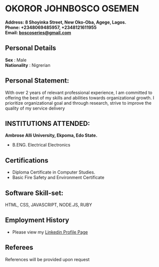 # OKOROR JOHNBOSCO OSEMEN  
**Address: 8 Shoyinka Street, New Oko-Oba, Agege, Lagos.**   
**Phone: +2348069485957, +2348121611955**  
**Email: boscoseries@gmail.com**

## Personal Details
**Sex** : Male  
**Nationality** : Nigrerian

## Personal Statement:
With over 2 years of relevant professional experience, I am committed to offering the best of my skills and abilities towards organizational growth. I prioritize organizational goal and through research, strive to improve the quality of my service delivery  

## INSTITUTIONS ATTENDED: 
**Ambrose Alli University, Ekpoma, Edo State.**
- B.ENG. Electrical Electronics

## Certifications  
- Diploma Certificate in Computer Studies.  
- Basic Fire Safety and Environment Certificate

## Software Skill-set:  
HTML, CSS, JAVASCRIPT, NODE.JS, RUBY

## Employment History  
- Please view my [Linkedin Profile Page](https://www.linkedin.com/in/johnbosco-osemen-okoror-685a0984/)  
## Referees  
References will be provided upon request

